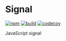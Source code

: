 # Signal
[![npm](https://badge.fury.io/js/%40dmail%2Fsignal.svg)](https://badge.fury.io/js/%40dmail%2Fsignal)
[![build](https://travis-ci.org/dmail/signal.svg)](http://travis-ci.org/dmail/signal)
[![codecov](https://codecov.io/gh/dmail/signal/branch/master/graph/badge.svg)](https://codecov.io/gh/dmail/signal)

JavaScript signal


